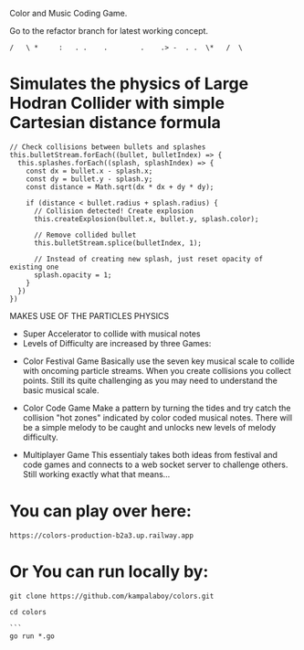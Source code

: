 Color and Music Coding Game.

Go to the refactor branch for latest working concept.

`/   \ *     :   . .    .        .    .> -  . .  \*   /  \`

# Simulates the physics of Large Hodran Collider with simple Cartesian distance formula

    // Check collisions between bullets and splashes
    this.bulletStream.forEach((bullet, bulletIndex) => {
      this.splashes.forEach((splash, splashIndex) => {
        const dx = bullet.x - splash.x;
        const dy = bullet.y - splash.y;
        const distance = Math.sqrt(dx * dx + dy * dy);

        if (distance < bullet.radius + splash.radius) {
          // Collision detected! Create explosion
          this.createExplosion(bullet.x, bullet.y, splash.color);

          // Remove collided bullet
          this.bulletStream.splice(bulletIndex, 1);

          // Instead of creating new splash, just reset opacity of existing one
          splash.opacity = 1;
        }
      })
    })

MAKES USE OF THE PARTICLES PHYSICS

- Super Accelerator to collide with musical notes
- Levels of Difficulty are increased by three Games:

* Color Festival Game
  Basically use the seven key musical scale to collide
  with oncoming particle streams. When you
  create collisions you collect points. Still its quite challenging
  as you may need to understand the basic musical scale.

* Color Code Game
  Make a pattern by turning the tides and try catch the collision
  "hot zones" indicated by color coded musical notes. There will
  be a simple melody to be caught and unlocks new levels of
  melody difficulty.

* Multiplayer Game
  This essentialy takes both ideas from festival and
  code games and connects to a web socket server to challenge others.
  Still working exactly what that means...

# You can play over here:

    https://colors-production-b2a3.up.railway.app

# Or You can run locally by:

    git clone https://github.com/kampalaboy/colors.git

    cd colors

    ```
    go run *.go
